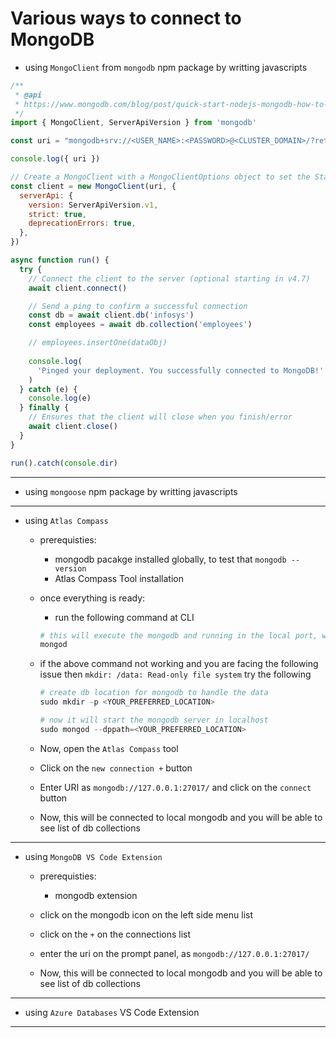 # Various ways to connect to MongoDB

- using `MongoClient` from `mongodb` npm package by writting javascripts

```js
/**
 * @api 
 * https://www.mongodb.com/blog/post/quick-start-nodejs-mongodb-how-to-get-connected-to-your-database
 */
import { MongoClient, ServerApiVersion } from 'mongodb'

const uri = "mongodb+srv://<USER_NAME>:<PASSWORD>@<CLUSTER_DOMAIN>/?retryWrites=true&w=majority"

console.log({ uri })

// Create a MongoClient with a MongoClientOptions object to set the Stable API version
const client = new MongoClient(uri, {
  serverApi: {
    version: ServerApiVersion.v1,
    strict: true,
    deprecationErrors: true,
  },
})

async function run() {
  try {
    // Connect the client to the server	(optional starting in v4.7)
    await client.connect()

    // Send a ping to confirm a successful connection
    const db = await client.db('infosys')
    const employees = await db.collection('employees')

    // employees.insertOne(dataObj)
   
    console.log(
      'Pinged your deployment. You successfully connected to MongoDB!'
    )
  } catch (e) {
    console.log(e)
  } finally {
    // Ensures that the client will close when you finish/error
    await client.close()
  }
}

run().catch(console.dir)

```
---

- using `mongoose` npm package by writting javascripts

---

- using `Atlas Compass`

  - prerequisties:
    - mongodb pacakge installed globally, to test that `mongodb --version`
    - Atlas Compass Tool installation
  
  - once everything is ready:
    - run the following command at CLI
  
    ```s
    # this will execute the mongodb and running in the local port, which is `mongodb://127.0.0.1:27017`
    mongod
    ```
  - if the above command not working and you are facing the following issue then `mkdir: /data: Read-only file system` try the following
  
    ```s
    # create db location for mongodb to handle the data
    sudo mkdir -p <YOUR_PREFERRED_LOCATION>

    # now it will start the mongodb server in localhost  
    sudo mongod --dppath=<YOUR_PREFERRED_LOCATION>
    ```

  - Now, open the `Atlas Compass` tool
  - Click on the `new connection +` button
  - Enter URI as `mongodb://127.0.0.1:27017/` and click on the `connect`  button
  - Now, this will be connected to local mongodb and you will be able to see list of db collections

---

- using `MongoDB VS Code Extension`

  - prerequisties:
    - mongodb extension

  - click on the mongodb icon on the left side menu list
  - click on the `+` on the connections list
  - enter the uri on the prompt panel, as `mongodb://127.0.0.1:27017/`
  - Now, this will be connected to local mongodb and you will be able to see list of db collections

---

- using `Azure Databases` VS Code Extension 

---